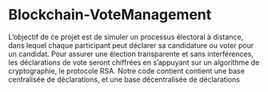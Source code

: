 # Blockchain-VoteManagement

L’objectif de ce projet est de simuler un processus électoral à distance, dans lequel chaque participant peut déclarer sa candidature ou voter pour un candidat. 
Pour assurer une élection transparente et sans interférences, les déclarations de vote seront chiffrées en s’appuyant sur un algorithme de cryptographie, le protocole RSA.
Notre code contient contient une base centralisée de déclarations, et une base décentralisée de déclarations
